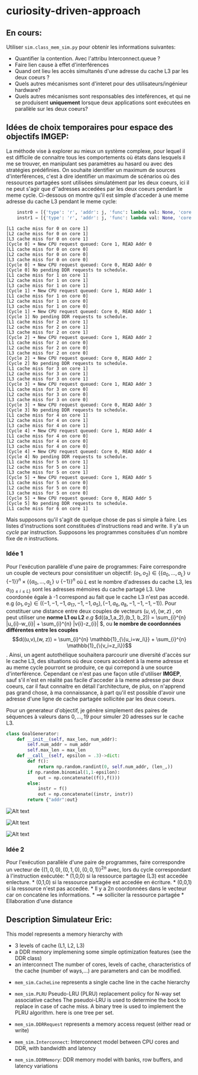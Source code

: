 # curiosity-driven-approach

## En cours:
Utiliser `sim.class_mem_sim.py` pour obtenir les informations suivantes:
* Quantifier la contention. Avec l'attribu Interconnect.queue ? 
* Faire lien cause à effet d'interférences
* Quand ont lieu les accès simultanés d'une adresse du cache L3 par les deux coeurs ? 
* Quels autres mécanismes sont d'interet pour des utilisateurs/ingénieur hardware?
* Quels autres mécanismes sont responsables des inteférences, et qui ne se produisent **uniquement** lorsque deux applications sont exécutées en parallèle sur les deux coeurs?
## Idées de choix temporaires pour espace des objectifs IMGEP: 
La méthode vise à explorer au mieux un système complexe, pour lequel il est difficile de connaitre tous les comportements où états dans lesquels il me se trouver, en manipulant ses paramètres au hasard ou avec des stratégies prédéfinies.
On souhaite identifier un maximum de sources d'interférences, c'est à dire identifier un maximum de scénarios où des ressources partagées sont utilisées simulatément par les deux coeurs, ici il ne peut s'agir que d''adresses accedées par les deux coeurs pendant le meme cycle.
Ci-dessous on montre qu'il est simple d'acceder à une meme adresse du cache L3 pendant le meme cycle:
```python
    instr0 = [{'type': 'r', 'addr': j, 'func': lambda val: None, 'core': 0} for j in range(20)]
    instr1 = [{'type': 'r', 'addr': j, 'func': lambda val: None, 'core': 1} for j in range(20)]
```
```
[L1 cache miss for 0 on core 1]
[L2 cache miss for 0 on core 1]
[L3 cache miss for 0 on core 1]
[Cycle 0] ➜ New CPU request queued: Core 1, READ Addr 0
[L1 cache miss for 0 on core 0]
[L2 cache miss for 0 on core 0]
[L3 cache miss for 0 on core 0]
[Cycle 0] ➜ New CPU request queued: Core 0, READ Addr 0
[Cycle 0] No pending DDR requests to schedule.
[L1 cache miss for 1 on core 1]
[L2 cache miss for 1 on core 1]
[L3 cache miss for 1 on core 1]
[Cycle 1] ➜ New CPU request queued: Core 1, READ Addr 1
[L1 cache miss for 1 on core 0]
[L2 cache miss for 1 on core 0]
[L3 cache miss for 1 on core 0]
[Cycle 1] ➜ New CPU request queued: Core 0, READ Addr 1
[Cycle 1] No pending DDR requests to schedule.
[L1 cache miss for 2 on core 1]
[L2 cache miss for 2 on core 1]
[L3 cache miss for 2 on core 1]
[Cycle 2] ➜ New CPU request queued: Core 1, READ Addr 2
[L1 cache miss for 2 on core 0]
[L2 cache miss for 2 on core 0]
[L3 cache miss for 2 on core 0]
[Cycle 2] ➜ New CPU request queued: Core 0, READ Addr 2
[Cycle 2] No pending DDR requests to schedule.
[L1 cache miss for 3 on core 1]
[L2 cache miss for 3 on core 1]
[L3 cache miss for 3 on core 1]
[Cycle 3] ➜ New CPU request queued: Core 1, READ Addr 3
[L1 cache miss for 3 on core 0]
[L2 cache miss for 3 on core 0]
[L3 cache miss for 3 on core 0]
[Cycle 3] ➜ New CPU request queued: Core 0, READ Addr 3
[Cycle 3] No pending DDR requests to schedule.
[L1 cache miss for 4 on core 1]
[L2 cache miss for 4 on core 1]
[L3 cache miss for 4 on core 1]
[Cycle 4] ➜ New CPU request queued: Core 1, READ Addr 4
[L1 cache miss for 4 on core 0]
[L2 cache miss for 4 on core 0]
[L3 cache miss for 4 on core 0]
[Cycle 4] ➜ New CPU request queued: Core 0, READ Addr 4
[Cycle 4] No pending DDR requests to schedule.
[L1 cache miss for 5 on core 1]
[L2 cache miss for 5 on core 1]
[L3 cache miss for 5 on core 1]
[Cycle 5] ➜ New CPU request queued: Core 1, READ Addr 5
[L1 cache miss for 5 on core 0]
[L2 cache miss for 5 on core 0]
[L3 cache miss for 5 on core 0]
[Cycle 5] ➜ New CPU request queued: Core 0, READ Addr 5
[Cycle 5] No pending DDR requests to schedule.
[L1 cache miss for 6 on core 1]
```

Mais supposons qu'il s'agit de quelque chose de pas si simple à faire.
Les listes d'instructions sont constituées d'instructions read and write. Il y'a un *cycle* par instruction.
Supposons les programmes consituées d'un nombre fixe de $n$ instructions.
### Idée 1
Pour l'exécution parallèle d'une paire de programmes:
 Faire correspondre un couple de vecteurs pour consistituer un objectif: $(o_1, o_2) \in\{\{a_{0},...,a_{L}\}\cup\{-1\}\}^{n}\times \{\{a_{0},...,a_{L}\}\cup\{-1\}\}^{n}$  où $L$ est le nombre d'adresses du cache L3, les $a_{\{0\leq i \leq L\}}$ sont les adresses mémoires du cache partagé L3. Une coordonée égale à -1 correspond au fait que le cache L3 n'est pas accedé. e.g $(o_1,o_2)\in((-1, -1, -1, a_{17}, -1, -1, a_{5}),(-1, a_{6}, a_{8}, -1, -1,-1, -1))$.
 Pour constituer une distance entre deux couples de vecteurs $(u,v),(w, z)$ 
, on peut utiliser une **norme L1 ou L2** *e.g* $d((a_1,a_2),(b_1, b_2)) = \sum_{i}^{n} |u_{i}-w_{i}| + \sum_{i}^{n} |v{i}-z_{i}| $, ou **le nombre de coordonnées différentes entre les couples**  $$d((u,v),(w, z)) = \sum_{i}^{n} \mathbb{1}_{\{u_i=w_i\}} + \sum_{i}^{n} \mathbb{1}_{\{v_i=z_i\}}$$. 
	Ainsi, un agent autothélique souhaitera parcourir une diversité d'accès sur le cache L3, des situations où deux coeurs accèdent à la meme adresse et au meme cycle pourront se produire, ce qui correpond à une source d'interférence. Cependant ce n'est pas une façon utile d'utiliser **IMGEP**, sauf s'il n'est en réalité pas facile d'acceder à la meme adresse par deux coeurs, car il faut connaitre en détail l'architecture, de plus, on n'apprend pas grand chose, à ma connaissance, à part qu'il est possible d'avoir une adresse d'une ligne de cache partagée sollicitée par les deux coeurs.

Pour un generateur d'objectif, je génère simplement des paires de séquences à valeurs dans ${0,...,19}$ pour simuler 20 adresses sur le cache L3.

```python
class GoalGenerator:
    def __init__(self, max_len, num_addr):
        self.num_addr = num_addr
        self.max_len = max_len
    def __call__(self, epsilon = .3)->dict:
        def f():
            return np.random.randint(0, self.num_addr, (len_,))
        if np.random.binomial(1,1-epsilon):
            out = np.concatenate((f(),f()))
        else:
            instr = f()
            out = np.concatenate((instr, instr))
        return {"addr":out}
```

![Alt text](image/figure1.png)

![Alt text](image/figure2.png)

![Alt text](image/figure3.png)

### Idée 2	

Pour l'exécution parallèle d'une paire de programmes, faire correspondre un vecteur de ${\{(1,0,0),(0,1,0), (0,0,1)\}}^{2n}$ avec, lors du cycle correspondant à l'instruction exécutée:
	* (1,0,0) si la ressource partagée (L3) est accedée enlecture. 
	* (0,1,0) si la ressource partagée est accedée en écriture.
	* (0,0,1) si la ressource n'est pas accedée.
	* Il y a $2n$ coordonnées dans le vecteur car on concatène les informations.
	* $\implies$ solliciter la ressource partagée 
	* Ellaboration d'une distance

## Description Simulateur Eric:
 This model represents a memory hierarchy with
 - 3 levels of cache (L1, L2, L3)
 - a DDR memory implemening some simple optimization features (see the DDR class)
 - an interconnect
 The number of cores, levels of cache, characteristics of the cache (number of ways,...)
 are parameters and can be modified.


* `mem_sim.CacheLine` represents a single cache line in the cache hierarchy

* `mem_sim.PLRU` Pseudo-LRU (PLRU) replacement policy for N-way set associative caches
The pseudoi-LRU is used to determine the bock to replace in case of cache miss.
A binary tree is used to implement the PLRU algorithm. here is one tree per set.

* `mem_sim.DDRRequest` represents a memory access request (either read or write)
* `mem_sim.Interconnect`: Interconnect model between CPU cores and DDR, with bandwidth and latency
* `mem_sim.DDRMemory`:  DDR memory model with banks, row buffers, and latency variations
